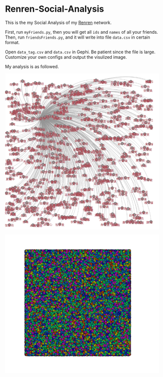Renren-Social-Analysis
======================

This is the my Social Analysis of my [Renren]("http://renren.com") network.

First, run `myFriends.py`, then you will get all `ids` and `names` of all your friends.<br>
Then, run `friendsFriends.py`, and it will write into file `data.csv` in certain format.

Open `data_tag.csv` and `data.csv` in Gephi. Be patient since the file is large. Customize your own configs and output the visulized image.

My analysis is as followed.

![data_tag.png](data_tag.png)

![data.png](data.png)
